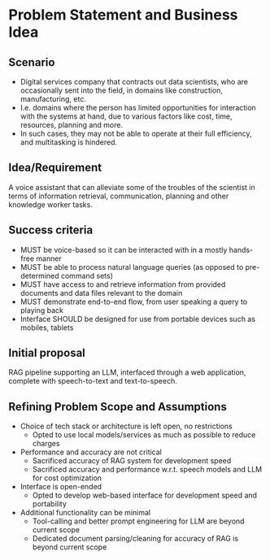 # Problem Statement and Business Idea

## Scenario

- Digital services company that contracts out data scientists, who are occasionally sent into the field, in domains like construction, manufacturing, etc.
- I.e. domains where the person has limited opportunities for interaction with the systems at hand, due to various factors like cost, time, resources, planning and more.
- In such cases, they may not be able to operate at their full efficiency, and multitasking is hindered.

## Idea/Requirement

A voice assistant that can alleviate some of the troubles of the scientist in terms of information retrieval, communication, planning and other knowledge worker tasks.

## Success criteria

- MUST be voice-based so it can be interacted with in a mostly hands-free manner
- MUST be able to process natural language queries (as opposed to pre-determined command sets)
- MUST have access to and retrieve information from provided documents and data files relevant to the domain
- MUST demonstrate end-to-end flow, from user speaking a query to playing back
- Interface SHOULD be designed for use from portable devices such as mobiles, tablets

## Initial proposal

RAG pipeline supporting an LLM, interfaced through a web application, complete with speech-to-text and text-to-speech.

## Refining Problem Scope and Assumptions

- Choice of tech stack or architecture is left open, no restrictions
  - Opted to use local models/services as much as possible to reduce charges
- Performance and accuracy are not critical
  - Sacrificed accuracy of RAG system for development speed
  - Sacrificed accuracy and performance w.r.t. speech models and LLM for cost optimization
- Interface is open-ended
  - Opted to develop web-based interface for development speed and portability
- Additional functionality can be minimal
  - Tool-calling and better prompt engineering for LLM are beyond current scope
  - Dedicated document parsing/cleaning for accuracy of RAG is beyond current scope

